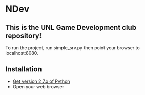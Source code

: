 # NDev
## This is the UNL Game Development club repository!

To run the project, run simple_srv.py then point your browser to localhost:8080.

## Installation

- [Get version 2.7.x of Python](http://www.python.org/download/)
- Open your web browser
